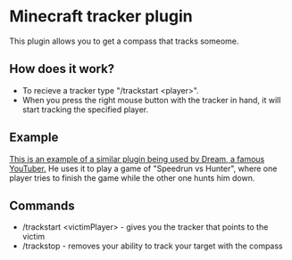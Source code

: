 # Minecraft tracker plugin
This plugin allows you to get a compass that tracks someome.
## How does it work?
* To recieve a tracker type "/trackstart \<player\>".
* When you press the right mouse button with the tracker in hand, it will start tracking the specified player.
## Example
[This is an example of a similar plugin being used by Dream, a famous YouTuber.](https://www.youtube.com/watch?v=X1OXNSCfgUQ)
He uses it to play a game of "Speedrun vs Hunter", where one player tries to finish the game while the other one hunts him down.
## Commands
* /trackstart \<victimPlayer\> - gives you the tracker that points to the victim
* /trackstop - removes your ability to track your target with the compass
